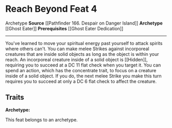 ﻿---
actions: null
cost: null
element: null
feat: Reach Beyond
frequency: null
heighten_level: null
id: '2711'
level: '4'
name: Reach Beyond
prerequisite: '[[DATABASE/feat/Ghost Eater Dedication|Ghost Eater Dedication]]'
rarity: Common
requirement: null
school: null
source: '[[DATABASE/source/Pathfinder 166. Despair on Danger Island|Pathfinder #166:
  Despair on Danger Island]]'
subcategory: null
trait:
- '[[DATABASE/trait/Archetype|Archetype]]'
trigger: null
type: Feat

---
# Reach Beyond <span class="item-type">Feat 4</span>

<span class="item-trait">Archetype</span>
**Source** [[Pathfinder 166. Despair on Danger Island]]
**Archetype** [[Ghost Eater]]
**Prerequisites** [[Ghost Eater Dedication]]

---
You've learned to move your spiritual energy past yourself to attack spirits where others can't. You can make melee Strikes against incorporeal creatures that are inside solid objects as long as the object is within your reach. An incorporeal creature inside of a solid object is [[Hidden]], requiring you to succeed at a DC 11 flat check when you target it. You can spend an action, which has the concentrate trait, to focus on a creature inside of a solid object. If you do, the next melee Strike you make this turn requires you to succeed at only a DC 6 flat check to affect the creature.

## Traits

**Archetype:**

This feat belongs to an archetype.